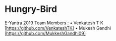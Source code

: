 # Hungry-Bird
E-Yantra 2019
Team Members :
• Venkatesh T K [https://github.com/VenkateshTK] 
• Mukesh Gandhi [https://github.com/MukkeshGandhi09]   
